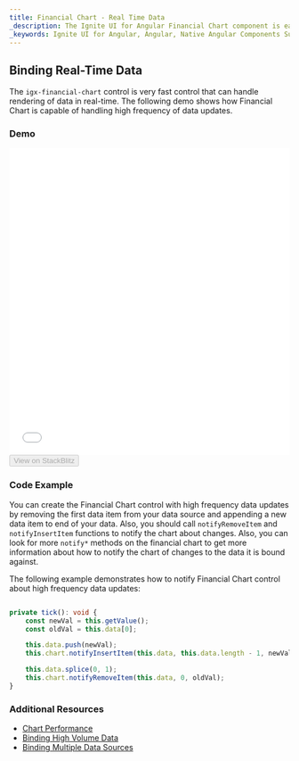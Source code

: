 ```yaml
---
title: Financial Chart - Real Time Data
_description: The Ignite UI for Angular Financial Chart component is easily configured to display financial data using a simple and intuitive API, as once the user binds the data, the chart offers multiple ways in which the data can then be visualized and interpreted.
_keywords: Ignite UI for Angular, Angular, Native Angular Components Suite, Native Angular Controls, Native Angular Components, Native Angular Components Library, Angular Chart, Angular Chart Control, Angular Chart Example, Angular Grid Component, Angular Chart Component, Angular Financial Chart
---
```

## Binding Real-Time Data

The `igx-financial-chart` control is very fast control that can handle rendering of data in real-time. The following demo shows how Financial Chart is capable of handling high frequency of data updates.

### Demo

<div class="sample-container" style="height: 550px">
    <iframe id="financial-chart-high-frequency-iframe" src='{environment:demosBaseUrl}/financial-chart-high-frequency' width="100%" height="100%" seamless frameBorder="0" onload="onSampleIframeContentLoaded(this);"></iframe>
</div>
<div>
    <button data-localize="stackblitz" disabled class="stackblitz-btn"   data-iframe-id="financial-chart-high-frequency-iframe" data-demos-base-url="{environment:demosBaseUrl}">View on StackBlitz
    </button>
</div>

<div class="divider--half"></div>


### Code Example

You can create the Financial Chart control with high frequency data updates by removing the first data item from your data source and appending a new data item to end of your data. Also, you should call `notifyRemoveItem` and `notifyInsertItem` functions to notify the chart about changes. Also, you can look for more `notify*` methods on the financial chart to get more information about how to notify the chart of changes to the data it is bound against.

The following example demonstrates how to notify Financial Chart control about high frequency data updates:


```typescript

private tick(): void {
    const newVal = this.getValue();
    const oldVal = this.data[0];

    this.data.push(newVal);
    this.chart.notifyInsertItem(this.data, this.data.length - 1, newVal);

    this.data.splice(0, 1);
    this.chart.notifyRemoveItem(this.data, 0, oldVal);
}

```

<div class="divider--half"></div>

### Additional Resources
<div class="divider--half"></div>

* [Chart Performance](financialchart_performance.md)
* [Binding High Volume Data](financialchart_high_volume_data.md)
* [Binding Multiple Data Sources](financialchart_binding_to_multiple_data.md)

